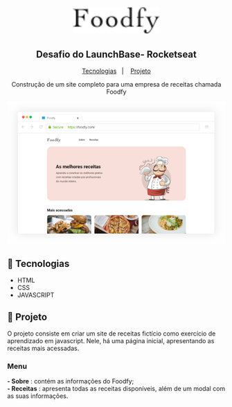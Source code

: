 <h1 align="center">
    <img alt="" src="./assets/logo.png" width="200px" />
</h1>

<h2 align="center">Desafio do LaunchBase- Rocketseat</h2>

<p align="center">
  <a href="fork_and_knife">Tecnologias</a>&nbsp;&nbsp;&nbsp;|&nbsp;&nbsp;&nbsp;
  <a href="fork_and_knife">Projeto</a>
</p>

<p align="center">Construção de um site completo para uma empresa de receitas chamada Foodfy 
</p>

<p align="center">
    <img alt="" src="./assets/mockup.png" width="600px" />
</p>

## :fork_and_knife: Tecnologias
- HTML
- CSS
- JAVASCRIPT

## :fork_and_knife: Projeto

<p> O projeto consiste em criar um site de receitas fictício como exercício de aprendizado em javascript. Nele, há uma página inicial, apresentando as receitas mais acessadas.
</p>

### Menu

<p> 
<strong>- Sobre</strong> : contém as informações do Foodfy; <br>
<strong>- Receitas</strong> : apresenta todas as receitas disponíveis, além de um modal com as suas informações.
</p>



